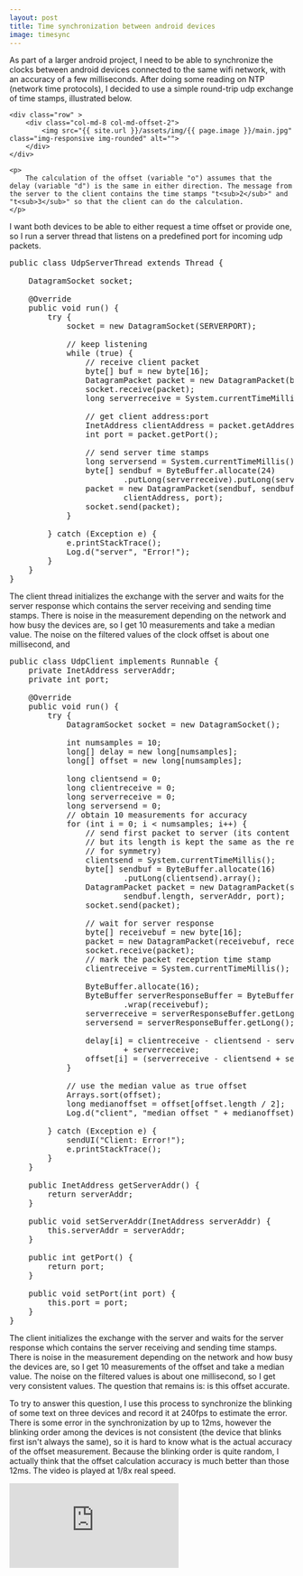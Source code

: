 ```yaml
---
layout: post
title: Time synchronization between android devices
image: timesync
---
```

<div class="well">
	<p>
		As part of a larger android project, I need to be able to synchronize the clocks between android devices connected to the same wifi network, with an accuracy of a few milliseconds. After doing some reading on NTP (network time protocols), I decided to use a simple round-trip udp exchange of time stamps, illustrated below.
	</p>

	<div class="row" >
		<div class="col-md-8 col-md-offset-2">
			<img src="{{ site.url }}/assets/img/{{ page.image }}/main.jpg" class="img-responsive img-rounded" alt="">
		</div>
	</div>

	<p>
		The calculation of the offset (variable "o") assumes that the delay (variable "d") is the same in either direction. The message from the server to the client contains the time stamps "t<sub>2</sub>" and "t<sub>3</sub>" so that the client can do the calculation.
	</p>

</div>

<p>
	I want both devices to be able to either request a time offset or provide one, so I run a server thread that listens on a predefined port for incoming udp packets.
</p>

<pre class="prettyprint">
public class UdpServerThread extends Thread {

	DatagramSocket socket;

	@Override
	public void run() {
		try {
			socket = new DatagramSocket(SERVERPORT);

			// keep listening
			while (true) {
				// receive client packet
				byte[] buf = new byte[16];
				DatagramPacket packet = new DatagramPacket(buf, buf.length);
				socket.receive(packet);
				long serverreceive = System.currentTimeMillis();

				// get client address:port
				InetAddress clientAddress = packet.getAddress();
				int port = packet.getPort();

				// send server time stamps
				long serversend = System.currentTimeMillis();
				byte[] sendbuf = ByteBuffer.allocate(24)
						.putLong(serverreceive).putLong(serversend).array();
				packet = new DatagramPacket(sendbuf, sendbuf.length,
						clientAddress, port);
				socket.send(packet);
			}

		} catch (Exception e) {
			e.printStackTrace();
			Log.d("server", "Error!");
		}
	}
}
</pre>

<p>
	The client thread initializes the exchange with the server and waits for the server response which contains the server receiving and sending time stamps. There is noise in the measurement depending on the network and how busy the devices are, so I get 10 measurements and take a median value. The noise on the filtered values of the clock offset is about one millisecond, and 
</p>

<pre class="prettyprint">
public class UdpClient implements Runnable {
	private InetAddress serverAddr;
	private int port;

	@Override
	public void run() {
		try {
			DatagramSocket socket = new DatagramSocket();

			int numsamples = 10;
			long[] delay = new long[numsamples];
			long[] offset = new long[numsamples];

			long clientsend = 0;
			long clientreceive = 0;
			long serverreceive = 0;
			long serversend = 0;
			// obtain 10 measurements for accuracy
			for (int i = 0; i < numsamples; i++) {
				// send first packet to server (its content is unimportant
				// but its length is kept the same as the received packet
				// for symmetry)
				clientsend = System.currentTimeMillis();
				byte[] sendbuf = ByteBuffer.allocate(16)
						.putLong(clientsend).array();
				DatagramPacket packet = new DatagramPacket(sendbuf,
						sendbuf.length, serverAddr, port);
				socket.send(packet);

				// wait for server response
				byte[] receivebuf = new byte[16];
				packet = new DatagramPacket(receivebuf, receivebuf.length);
				socket.receive(packet);
				// mark the packet reception time stamp
				clientreceive = System.currentTimeMillis();

				ByteBuffer.allocate(16);
				ByteBuffer serverResponseBuffer = ByteBuffer
						.wrap(receivebuf);
				serverreceive = serverResponseBuffer.getLong();
				serversend = serverResponseBuffer.getLong();

				delay[i] = clientreceive - clientsend - serversend
						+ serverreceive;
				offset[i] = (serverreceive - clientsend + serversend - clientreceive) / 2;
			}

			// use the median value as true offset
			Arrays.sort(offset);
			long medianoffset = offset[offset.length / 2];
			Log.d("client", "median offset " + medianoffset);

		} catch (Exception e) {
			sendUI("Client: Error!");
			e.printStackTrace();
		}
	}

	public InetAddress getServerAddr() {
		return serverAddr;
	}

	public void setServerAddr(InetAddress serverAddr) {
		this.serverAddr = serverAddr;
	}

	public int getPort() {
		return port;
	}

	public void setPort(int port) {
		this.port = port;
	}
}
</pre>

<p>
	The client initializes the exchange with the server and waits for the server response which contains the server receiving and sending time stamps. There is noise in the measurement depending on the network and how busy the devices are, so I get 10 measurements of the offset and take a median value. The noise on the filtered values is about one millisecond, so I get very consistent values. The question that remains is: is this offset accurate.
</p>

<p>
	To try to answer this question, I use this process to synchronize the blinking of some text on three devices and record it at 240fps to estimate the error. There is some error in the synchronization by up to 12ms, however the blinking order among the devices is not consistent (the device that blinks first isn't always the same), so it is hard to know what is the actual accuracy of the offset measurement. Because the blinking order is quite random, I actually think that the offset calculation accuracy is much better than those 12ms. The video is played at 1/8x real speed.
</p>

<div class="row" >
	<div class="col-md-8 col-md-offset-2">
		<div class="embed-responsive embed-responsive-16by9">
			<iframe class="embed-responsive-item" src="http://www.youtube.com/embed/wxKSshd_CE0?rel=0&amp;controls=1&amp;showinfo=1" frameborder="0" allowfullscreen></iframe>	
		</div>
	</div>
</div>